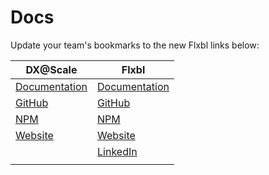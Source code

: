 # Docs

Update your team's bookmarks to the new Flxbl links below:

| DX@Scale                                                       | Flxbl                                                  |
| -------------------------------------------------------------- | ------------------------------------------------------ |
| [Documentation](https://docs.dxatscale.io/)                    | [Documentation](https://docs.flxbl.io/sfp/)            |
| [GitHub](https://github.com/dxatscale/)                        | [GitHub](https://github.com/flxbl-io)                  |
| [NPM](https://www.npmjs.com/package/@dxatscale/sfpowerscripts) | [NPM](https://www.npmjs.com/package/@flxbl-io/sfp)     |
| [Website](https://dxatscale.io/)                               | [Website](https://flxbl.io/)                           |
|                                                                | [LinkedIn](https://www.linkedin.com/company/flxbl-io/) |
|                                                                |                                                        |
